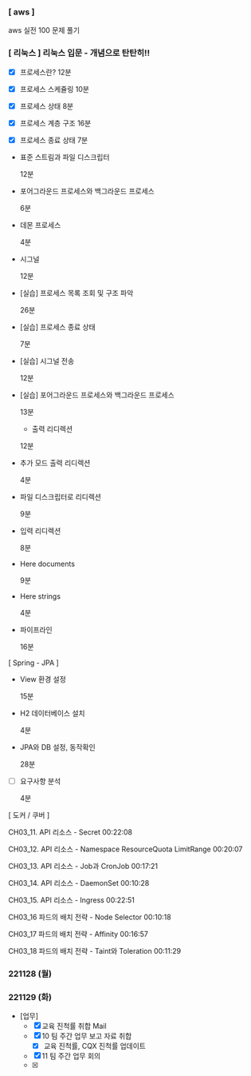 ### [ aws ] 
aws 실전 100 문제 풀기

### [ 리눅스 ] 리눅스 입문 - 개념으로 탄탄히!!
- [x] 프로세스란? 12분
    
- [x] 프로세스 스케쥴링 10분
    
- [x] 프로세스 상태 8분
    
- [x] 프로세스 계층 구조 16분
    
- [x] 프로세스 종료 상태 7분
    
-   표준 스트림과 파일 디스크립터
    
    12분
    
-   포어그라운드 프로세스와 백그라운드 프로세스
    
    6분
    
-   데몬 프로세스
    
    4분
    
-   시그널
    
    12분
    
-   [실습] 프로세스 목록 조회 및 구조 파악
    
    26분
    
-   [실습] 프로세스 종료 상태
    
    7분
    
-   [실습] 시그널 전송
    
    12분
    
-   [실습] 포어그라운드 프로세스와 백그라운드 프로세스
    
    13분
    
    -   출력 리디렉션
    
    12분
    
-   추가 모드 출력 리디렉션
    
    4분
    
-   파일 디스크립터로 리디렉션
    
    9분
    
-   입력 리디렉션
    
    8분
    
-   Here documents
    
    9분
    
-   Here strings
    
    4분
    
-   파이프라인
    
    16분


[ Spring - JPA ]
-   View 환경 설정
    
    15분
    
-   H2 데이터베이스 설치
    
    4분
    
-   JPA와 DB 설정, 동작확인
    
    28분

- [ ] 요구사항 분석

	4분


[ 도커 / 쿠버 ]

CH03_11. API 리소스 - Secret 00:22:08

CH03_12. API 리소스 - Namespace ResourceQuota LimitRange 00:20:07

CH03_13. API 리소스 - Job과 CronJob 00:17:21

CH03_14. API 리소스 - DaemonSet 00:10:28

CH03_15. API 리소스 - Ingress 00:22:51

CH03_16 파드의 배치 전략 - Node Selector 00:10:18

CH03_17 파드의 배치 전략 - Affinity 00:16:57

CH03_18 파드의 배치 전략 - Taint와 Toleration 00:11:29


### 221128 (월)


### 221129 (화)
- [업무]
	- [x] 교육 진척률 취합 Mail
	- [x] 10 팀 주간 업무 보고 자료 취합
		- [x] 교육 진척률, CQX 진척률 업데이트
	- [x] 11 팀 주간 업무 회의
	- [x] 
<!--stackedit_data:
eyJoaXN0b3J5IjpbMTQwMzI0NTcxNiwxMDAwODA5NTgxLC0xNj
E4MTUzMzEyLDEwNjE3MjM2NzAsLTEyMDU2NTc3NjMsLTY2Mjg4
Mjg4XX0=
-->